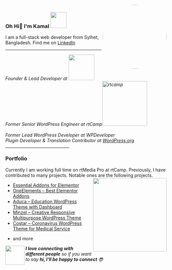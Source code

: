 <img align='right' src="https://kamalahmed.me/assets/img/kamal.png" width="200" style="border-radius:50%;">

### Oh Hi👋  I'm Kamal <img src="https://media.giphy.com/media/mGcNjsfWAjY5AEZNw6/giphy.gif" width="50">
<p>I am a full-stack web developer from Sylhet, Bangladesh. Find me on <a target="_blank" href="https://www.linkedin.com/in/kamalahmedpms/">LinkedIn</a>
<hr>
<p>
    <em>
        Founder & Lead Developer at <a target="_blank" href="https://techydevs.com"><img src="https://techydevs.com/wp-content/themes/techydevs/assets/images/logo@2x.png" width="80"></a>
<br/>
        Former Senior WordPress Engineer at rtCamp<a target="_blank" href="https://rtcamp.com/"><img src="https://cdn.rtcamp.com/wp-content/uploads/2020/11/site-logo-black.svg" width="140" alt="rtcamp"></a>
        <br/>
<br/>
         Former Lead WordPress Developer at WPDeveloper<a target="_blank" href="https://wpdeveloper.com/"></a>
        <br/>
Plugin Developer & Translation Contributor at <a target="_blank" href="https://profiles.wordpress.org/kamalahmed/">WordPress.org</a> 
<br/>
</em>
</p>
<hr style="max-width:200px;">

### Portfolio
<p>
Currently I am working full time on rtMedia Pro at rtCamp.
Previously, I have contributed to many projects. Notable ones are the following projects.
<img align='right' src="https://media.giphy.com/media/u2pmTWUi0MXjyrMaVj/giphy.gif" width="230">

<ul>
    <li><a target="_blank" href="https://github.com/WPDevelopers/essential-addons-for-elementor-lite/graphs/contributors">Essential Addons for Elementor</a></li>
    <li><a target="_blank" href="https://wordpress.org/plugins/oneelements-ultimate-addons-for-elementor">OneElements – Best Elementor Addons
</a></li>
<li><a target="_blank" href="https://techydevs.com/downloads/aduca-education-wordpress-theme-with-dashboard/">Aduca – Education WordPress Theme with Dashboard
</a></li>
    <li><a target="_blank" href="https://techydevs.com/downloads/minzel-creative-responsive-multipurpose-wordpress-theme/">Minzel – Creative Responsive Multipurpose WordPress Theme
</a></li>
<li><a target="_blank" href="https://techydevs.com/downloads/costar-coronavirus-wordpress-theme-for-medical-service/">Costar – Coronavirus WordPress Theme for Medical Service

</a></li>
<li>and more</li>
    </ul>

</p>

<img align="left" src="https://media.giphy.com/media/LnQjpWaON8nhr21vNW/giphy.gif" width="60"> <em><b>I love connecting with different people</b> so if you want to say <b>hi, I'll be happy to connect</b> 😎</em>
